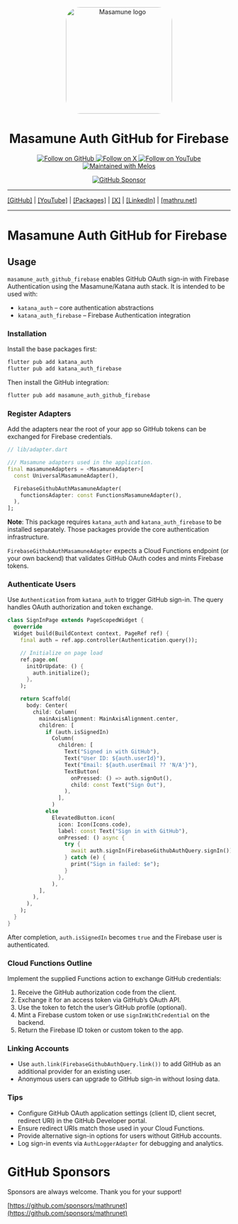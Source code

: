 <p align="center">
  <a href="https://mathru.net">
    <img width="240px" src="https://raw.githubusercontent.com/mathrunet/flutter_masamune/master/.github/images/icon.png" alt="Masamune logo" style="border-radius: 32px"s><br/>
  </a>
  <h1 align="center">Masamune Auth GitHub for Firebase</h1>
</p>

<p align="center">
  <a href="https://github.com/mathrunet">
    <img src="https://img.shields.io/static/v1?label=GitHub&message=Follow&logo=GitHub&color=333333&link=https://github.com/mathrunet" alt="Follow on GitHub" />
  </a>
  <a href="https://x.com/mathru">
    <img src="https://img.shields.io/static/v1?label=@mathru&message=Follow&logo=X&color=0F1419&link=https://x.com/mathru" alt="Follow on X" />
  </a>
  <a href="https://www.youtube.com/c/mathrunetchannel">
    <img src="https://img.shields.io/static/v1?label=YouTube&message=Follow&logo=YouTube&color=FF0000&link=https://www.youtube.com/c/mathrunetchannel" alt="Follow on YouTube" />
  </a>
  <a href="https://github.com/invertase/melos">
    <img src="https://img.shields.io/static/v1?label=maintained%20with&message=melos&color=FF1493&link=https://github.com/invertase/melos" alt="Maintained with Melos" />
  </a>
</p>

<p align="center">
  <a href="https://github.com/sponsors/mathrunet"><img src="https://img.shields.io/static.v1?label=Sponsor&message=%E2%9D%A4&logo=GitHub&color=ff69b4&link=https://github.com/sponsors/mathrunet" alt="GitHub Sponsor" /></a>
</p>

---

[[GitHub]](https://github.com/mathrunet) | [[YouTube]](https://www.youtube.com/c/mathrunetchannel) | [[Packages]](https://pub.dev/publishers/mathru.net/packages) | [[X]](https://x.com/mathru) | [[LinkedIn]](https://www.linkedin.com/in/mathrunet/) | [[mathru.net]](https://mathru.net)

---

# Masamune Auth GitHub for Firebase

## Usage

`masamune_auth_github_firebase` enables GitHub OAuth sign-in with Firebase Authentication using the Masamune/Katana auth stack. It is intended to be used with:

- `katana_auth` – core authentication abstractions
- `katana_auth_firebase` – Firebase Authentication integration

### Installation

Install the base packages first:

```bash
flutter pub add katana_auth
flutter pub add katana_auth_firebase
```

Then install the GitHub integration:

```bash
flutter pub add masamune_auth_github_firebase
```

### Register Adapters

Add the adapters near the root of your app so GitHub tokens can be exchanged for Firebase credentials.

```dart
// lib/adapter.dart

/// Masamune adapters used in the application.
final masamuneAdapters = <MasamuneAdapter>[
  const UniversalMasamuneAdapter(),

  FirebaseGithubAuthMasamuneAdapter(
    functionsAdapter: const FunctionsMasamuneAdapter(),
  ),
];
```

**Note**: This package requires `katana_auth` and `katana_auth_firebase` to be installed separately. Those packages provide the core authentication infrastructure.

`FirebaseGithubAuthMasamuneAdapter` expects a Cloud Functions endpoint (or your own backend) that validates GitHub OAuth codes and mints Firebase tokens.

### Authenticate Users

Use `Authentication` from `katana_auth` to trigger GitHub sign-in. The query handles OAuth authorization and token exchange.

```dart
class SignInPage extends PageScopedWidget {
  @override
  Widget build(BuildContext context, PageRef ref) {
    final auth = ref.app.controller(Authentication.query());

    // Initialize on page load
    ref.page.on(
      initOrUpdate: () {
        auth.initialize();
      },
    );

    return Scaffold(
      body: Center(
        child: Column(
          mainAxisAlignment: MainAxisAlignment.center,
          children: [
            if (auth.isSignedIn)
              Column(
                children: [
                  Text("Signed in with GitHub"),
                  Text("User ID: ${auth.userId}"),
                  Text("Email: ${auth.userEmail ?? 'N/A'}"),
                  TextButton(
                    onPressed: () => auth.signOut(),
                    child: const Text("Sign Out"),
                  ),
                ],
              )
            else
              ElevatedButton.icon(
                icon: Icon(Icons.code),
                label: const Text("Sign in with GitHub"),
                onPressed: () async {
                  try {
                    await auth.signIn(FirebaseGithubAuthQuery.signIn());
                  } catch (e) {
                    print("Sign in failed: $e");
                  }
                },
              ),
          ],
        ),
      ),
    );
  }
}
```

After completion, `auth.isSignedIn` becomes `true` and the Firebase user is authenticated.

### Cloud Functions Outline

Implement the supplied Functions action to exchange GitHub credentials:

1. Receive the GitHub authorization code from the client.
2. Exchange it for an access token via GitHub’s OAuth API.
3. Use the token to fetch the user’s GitHub profile (optional).
4. Mint a Firebase custom token or use `signInWithCredential` on the backend.
5. Return the Firebase ID token or custom token to the app.

### Linking Accounts

- Use `auth.link(FirebaseGithubAuthQuery.link())` to add GitHub as an additional provider for an existing user.
- Anonymous users can upgrade to GitHub sign-in without losing data.

### Tips

- Configure GitHub OAuth application settings (client ID, client secret, redirect URI) in the GitHub Developer portal.
- Ensure redirect URIs match those used in your Cloud Functions.
- Provide alternative sign-in options for users without GitHub accounts.
- Log sign-in events via `AuthLoggerAdapter` for debugging and analytics.

# GitHub Sponsors

Sponsors are always welcome. Thank you for your support!

[https://github.com/sponsors/mathrunet](https://github.com/sponsors/mathrunet)